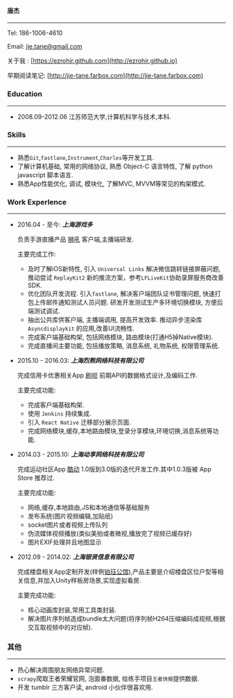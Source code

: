 #### 唐杰
-------------------------------------------------
Tel: 186-1006-4610

Email: jie.tane@gmail.com

关于我 : [https://ezrohir.github.com](http://ezrohir.github.io)

早期阅读笔记: [http://jie-tane.farbox.com](http://jie-tane.farbox.com)

### Education
---------------------------
+ 2008.09-2012.06 江苏师范大学,计算机科学与技术,本科.

### Skills
--------------------
+ 熟悉`Git`,`fastlane`,`Instrument`,`Charles`等开发工具.
+ 了解计算机基础, 常用的网络协议, 熟悉 Object-C 语言特性, 了解 python javascript 脚本语言.
+ 熟悉App性能优化, 调试, 模块化, 了解MVC, MVVM等常见的构架模式.


### Work Experlence
------------------------
+ 2016.04 - 至今: ***上海游戏多***

	负责手游直播产品 [狮吼](https://itunes.apple.com/cn/app/狮吼-热门手游直播平台/id1139133397?mt=8) 客户端,主播端研发.

	主要完成工作:
	+ 及时了解iOS新特性, 引入 `Universal Links` 解决微信跳转链接屏蔽问题, 推动尝试 `ReplayKit2` 新的推流方案，参考`LFLiveKit`协助录屏服务商改善SDK.
	+ 优化团队开发流程. 引入`fastlane`, 解决客户端团队证书管理问题, 快速打包上传邮件通知测试人员问题. 研发开发测试生产多环境切换模块, 方便后端测试调试.
	+ 抽出公共库供客户端, 主播端调用, 提高开发效率. 推动异步渲染库 `Asyncdisplaykit` 的应用,改善UI流畅性.
	+ 完成客户端基础构架, 包括网络模块, 路由模块(打通H5掉Native模块).
	+ 完成直播间主要功能, 包括播放策略, 消息系统, 礼物系统, 权限管理系统.


+ 2015.10 - 2016.03: ***上海烈熊网络科技有限公司***

	完成信用卡优惠相关App [刷呗](https://itunes.apple.com/cn/app/shua-bei-xin-yong-ka-guan/id1063024394?l=en&mt=8) 前期API的数据格式设计,及编码工作.

	主要完成功能:
	+ 完成客户端基础构架.
	+ 使用 `Jenkins` 持续集成.
	+ 引入 `React Native` 迁移部分展示页面.
	+ 完成网络模块,缓存,本地路由模块,登录分享模块,环境切换,消息系统等功能.



+ 2014.03 - 2015.10: ***上海动享网络科技有限公司***

	完成运动社区App [酷动](https://itunes.apple.com/cn/app/ku-dong-hu-wai-ji-xian-yun/id897489848?mt=8) 1.0版到3.0版的迭代开发工作.其中1.0.3版被 App Store 推荐过.

	主要完成功能:
	+ 网络,缓存,本地路由,JS和本地通信等基础服务
	+ 发布系统(图片视频编辑,加贴纸)
	+ socket图片或者视频上传队列
	+ 伪流媒体视频播放(类似美拍或者微视,播放完了视频已缓存好)
	+ 图片EXIF处理并且地图显示


+ 2012.09 - 2014.02:  ***上海银贤信息有限公司***

	完成楼盘相关App定制开发(样例[铂珏公馆](https://itunes.apple.com/cn/app/bo-jue-gong-guan/id802814669?mt=8)),产品主要是介绍楼盘区位户型等相关信息,并加入Unity样板房场景,实现虚拟看房.

	主要完成功能:
	+ 核心动画库封装,常用工具类封装.
	+ 解决图片序列帧造成bundle太大问题(将序列帧H264压缩编码成视频,根据交互取视频中的对应帧).

### 其他
----------
+ 热心解决周围朋友网络异常问题.
+ `scrapy`爬取王者荣耀官网, 泡面番数据, 给练手项目`王者快报`提供数据.
+ 开发 tumblr 三方客户读, android 小伙伴很喜欢用.
